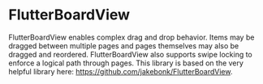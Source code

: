 # FlutterBoardView
FlutterBoardView enables complex drag and drop behavior. Items may be dragged between multiple pages and pages themselves may also be dragged and reordered. FlutterBoardView also supports swipe locking to enforce a logical path through pages. This library is based on the very helpful library here: https://github.com/jakebonk/FlutterBoardView.

